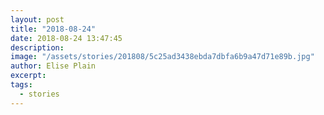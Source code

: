 ```yaml
---
layout: post
title: "2018-08-24"
date: 2018-08-24 13:47:45
description: 
image: "/assets/stories/201808/5c25ad3438ebda7dbfa6b9a47d71e89b.jpg"
author: Elise Plain
excerpt: 
tags: 
  - stories
---
```



<p></p>
